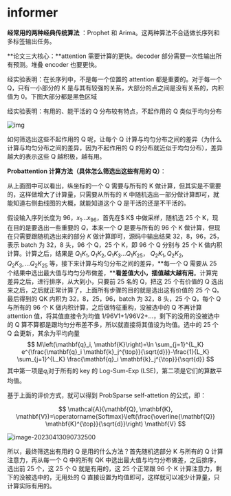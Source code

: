 # informer

**经常用的两种经典传统算法** ：Prophet 和 Arima。这两种算法不合适做长序列和多标签输出任务。

**论文三大核心：**attention 需要计算的更快。decoder 部分需要一次性输出所有预测。堆叠 encoder 也要更快。

经实验表明：在长序列中，不是每一个位置的 attention 都是重要的。对于每一个 Q，只有一小部分的 K 是与其有较强的关系，大部分的点之间是没有关系的，内积值为 0。下图大部分都是黑色区域

经实验表明：有用的、能干活的 Q 分布较有特点，不起作用的 Q 类似于均匀分布

![img](https://img-blog.csdnimg.cn/edd47d449c994861b1c2ccc786c22360.png)

 如何筛选出这些不起作用的 Q 呢，让每个 Q 计算与均匀分布之间的差异（为什么计算与均匀分布之间的差异，因为不起作用的 Q 的分布就近似于均匀分布），差异越大的表示这些 Q 越积极，越有用。

**Probattention 计算方法（具体怎么筛选出这些有用的 Q）**：

从上面图中可以看出，纵坐标的一个 Q 需要与所有的 K 做计算，但其实是不需要的，这样做增大了计算量，只需要从所有的 K 中随机选出一部分做计算即可，就能知道右侧曲线图的大概，就能知道这个 Q 是干活的还是不干活的。

假设输入序列长度为 96，$x_1...x_{96}$，首先在$ K$ 中做采样，随机选 25 个 K，现在目的是要选出一些重要的 $Q$，本来一个 $Q$ 是要与所有的 96 个 K 做计算，但现在只需要跟随机选出来的部分 $K$ 做计算即可，源码中输出结果 32，8，96，25，表示 batch 为 32，8 头，96 个 Q，25 个 K，即 96 个 Q 分别与 25 个 K 做内积计算。计算之后，结果是 $Q_1K_1,Q_1K_2,Q_1K_3...Q_1K_{25}$， $Q_2K_1,Q_2K_2,Q_2K_3,...Q_2K_{25}$ 等，接下来计算与均匀分布之间的差异，**每一个 Q 需要从 25 个结果中选出最大值与均匀分布做差，****看差值大小，插值越大越有用**。计算完差异之后，进行排序，从大到小，只要前 25 名的 Q，把这 25 个有价值的 Q 选出来之后，之后就正常计算了，上面所有步骤的目的就是选出这有价值的 25 个 Q。最后得到的 QK 内积为 32，8，25，96，batch 为 32，8 头，25 个 Q，每个 Q 与所有的 96 个 K 做内积计算，之后做特征重构，没被选中的 Q 不再计算 attention 值，将其值直接令为均值 1/96V1+1/96V2+...，剩下的没用的没被选中的 Q 算不算都是跟均匀分布差不多，所以就直接将其值设为均值。选中的 25 个 Q 会更新，其余为平均向量
$$
M\left(\mathbf{q}_i, \mathbf{K}\right)=\ln \sum_{j=1}^{L_K} e^{\frac{\mathbf{q}_i \mathbf{k}_j^{\top}}{\sqrt{d}}}-\frac{1}{L_K} \sum_{j=1}^{L_K} \frac{\mathbf{q}_i \mathbf{k}_j^{\top}}{\sqrt{d}}
$$
其中第一项是$q_i$对于所有的 key 的 Log-Sum-Exp (LSE)，第二项是它们的算数平均值。

基于上面的评价方式，就可以得到 ProbSparse self-attetion 的公式，即：


$$
\mathcal{A}(\mathbf{Q}, \mathbf{K}, \mathbf{V})=\operatorname{Softmax}\left(\frac{\overline{\mathbf{Q}} \mathbf{K}^{\top}}{\sqrt{d}}\right) \mathbf{V}
$$


![image-20230413090732500](C:\Users\ASUS\AppData\Roaming\Typora\typora-user-images\image-20230413090732500.png)

所以，最终筛选出有用的 Q 是用的什么方法？首先随机选部分 K 与所有的 Q 计算注意力，再从每一个 Q 中的所有 QK 中选出最大值与均匀分布做差，之后排序，选出前 25 个，这 25 个 Q 就是有用的，这 25 个正常跟 96 个 K 计算注意力，剩下的没被选中的，无用处的 Q 直接设置为均值即可，这样就可以减少计算量，只计算实际有用的。